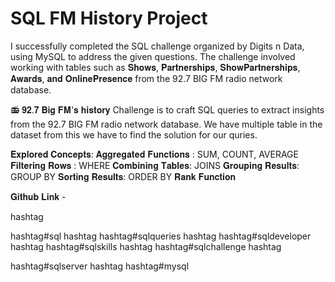 # SQL FM History Project
I successfully completed the SQL challenge organized by Digits n Data, using MySQL to address the given questions. The challenge involved working with tables such as 𝐒𝐡𝐨𝐰𝐬, 𝐏𝐚𝐫𝐭𝐧𝐞𝐫𝐬𝐡𝐢𝐩𝐬, 𝐒𝐡𝐨𝐰𝐏𝐚𝐫𝐭𝐧𝐞𝐫𝐬𝐡𝐢𝐩𝐬, 𝐀𝐰𝐚𝐫𝐝𝐬, 𝐚𝐧𝐝 𝐎𝐧𝐥𝐢𝐧𝐞𝐏𝐫𝐞𝐬𝐞𝐧𝐜𝐞 from the 92.7 BIG FM radio network database.

📻 𝟗𝟐.𝟕 𝐁𝐢𝐠 𝐅𝐌'𝐬 𝐡𝐢𝐬𝐭𝐨𝐫𝐲
Challenge is to craft SQL queries to extract insights from the 92.7 BIG FM radio network database. We have multiple table in the dataset from this we have to find the solution for our quries.

𝐄𝐱𝐩𝐥𝐨𝐫𝐞𝐝 𝐂𝐨𝐧𝐜𝐞𝐩𝐭𝐬:
𝐀𝐠𝐠𝐫𝐞𝐠𝐚𝐭𝐞𝐝 𝐅𝐮𝐧𝐜𝐭𝐢𝐨𝐧𝐬 : SUM, COUNT, AVERAGE
𝐅𝐢𝐥𝐭𝐞𝐫𝐢𝐧𝐠 𝐑𝐨𝐰𝐬 : WHERE
𝐂𝐨𝐦𝐛𝐢𝐧𝐢𝐧𝐠 𝐓𝐚𝐛𝐥𝐞𝐬: JOINS
𝐆𝐫𝐨𝐮𝐩𝐢𝐧𝐠 𝐑𝐞𝐬𝐮𝐥𝐭𝐬: GROUP BY
𝐒𝐨𝐫𝐭𝐢𝐧𝐠 𝐑𝐞𝐬𝐮𝐥𝐭𝐬: ORDER BY
𝐑𝐚𝐧𝐤 𝐅𝐮𝐧𝐜𝐭𝐢𝐨𝐧


𝐆𝐢𝐭𝐡𝐮𝐛 𝐋𝐢𝐧𝐤 - 

hashtag

hashtag#sql hashtag
hashtag#sqlqueries hashtag
hashtag#sqldeveloper hashtag
hashtag#sqlskills hashtag
hashtag#sqlchallenge hashtag

hashtag#sqlserver hashtag
hashtag#mysql 
